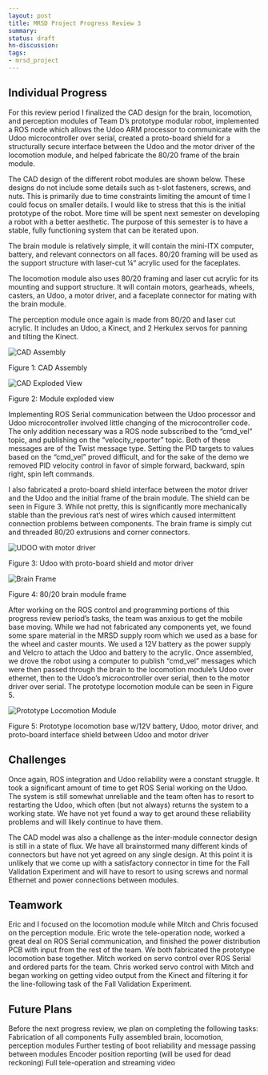 ```yaml
---
layout: post
title: MRSD Project Progress Review 3
summary:
status: draft
hn-discussion:
tags:
- mrsd_project
---
```


Individual Progress
-------------------
For this review period I finalized the CAD design for the brain, locomotion, and perception modules of Team D’s prototype modular robot, implemented a ROS node which allows the Udoo ARM processor to communicate with the Udoo microcontroller over serial, created a proto-board shield for a structurally secure interface between the Udoo and the motor driver of the locomotion module, and helped fabricate the 80/20 frame of the brain module.

The CAD design of the different robot modules are shown below. These designs do not include some details such as t-slot fasteners, screws, and nuts. This is primarily due to time constraints limiting the amount of time I could focus on smaller details. I would like to stress that this is the initial prototype of the robot. More time will be spent next semester on developing a robot with a better aesthetic. The purpose of this semester is to have a stable, fully functioning system that can be iterated upon.

The brain module is relatively simple, it will contain the mini-ITX computer, battery, and relevant connectors on all faces. 80/20 framing will be used as the support structure with laser-cut ¼“ acrylic used for the faceplates.

The locomotion module also uses 80/20 framing and laser cut acrylic for its mounting and support structure. It will contain motors, gearheads, wheels, casters, an Udoo, a motor driver, and a faceplate connector for mating with the brain module.

The perception module once again is made from 80/20 and laser cut acrylic. It includes an Udoo, a Kinect, and 2 Herkulex servos for panning and tilting the Kinect.

![CAD Assembly](/assets/mrsd_project_assets/prog_rev_3/cad_assembly.png)

Figure 1: CAD Assembly

![CAD Exploded View](/assets/mrsd_project_assets/prog_rev_3/cad_exploded.png)

Figure 2: Module exploded view

Implementing ROS Serial communication between the Udoo processor and Udoo microcontroller involved little changing of the microcontroller code. The only addition necessary was a ROS node subscribed to the “cmd_vel” topic, and publishing on the “velocity_reporter” topic. Both of these messages are of the Twist message type. Setting the PID targets to values based on the “cmd_vel” proved difficult, and for the sake of the demo we removed PID velocity control in favor of simple forward, backward, spin right, spin left commands.

I also fabricated a proto-board shield interface between the motor driver and the Udoo and the initial frame of the brain module. The shield can be seen in Figure 3. While not pretty, this is significantly more mechanically stable than the previous rat’s nest of wires which caused intermittent connection problems between components. The brain frame is simply cut and threaded 80/20 extrusions and corner connectors.

![UDOO with motor driver](/assets/mrsd_project_assets/prog_rev_3/udoo_motor_driver.png)

Figure 3: Udoo with proto-board shield and motor driver

![Brain Frame](/assets/mrsd_project_assets/prog_rev_3/brain_frame.png)

Figure 4: 80/20 brain module frame

After working on the ROS control and programming portions of this progress review period’s tasks, the team was anxious to get the mobile base moving. While we had not fabricated any components yet, we found some spare material in the MRSD supply room which we used as a base for the wheel and caster mounts. We used a 12V battery as the power supply and Velcro to attach the Udoo and battery to the acrylic. Once assembled, we drove the robot using a computer to publish “cmd_vel” messages which were then passed through the brain to the locomotion module’s Udoo over ethernet, then to the Udoo’s microcontroller over serial, then to the motor driver over serial. The prototype locomotion module can be seen in Figure 5.

![Prototype Locomotion Module](/assets/mrsd_project_assets/prog_rev_3/locom_module.png)

Figure 5: Prototype locomotion base w/12V battery, Udoo, motor driver, and proto-board interface shield between Udoo and motor driver

Challenges
----------
Once again, ROS integration and Udoo reliability were a constant struggle. It took a significant amount of time to get ROS Serial working on the Udoo. The system is still somewhat unreliable and the team often has to resort to restarting the Udoo, which often (but not always) returns the system to a working state. We have not yet found a way to get around these reliability problems and will likely continue to have them.

The CAD model was also a challenge as the inter-module connector design is still in a state of flux. We have all brainstormed many different kinds of connectors but have not yet agreed on any single design. At this point it is unlikely that we come up with a satisfactory connector in time for the Fall Validation Experiment and will have to resort to using screws and normal Ethernet and power connections between modules.

Teamwork
--------
Eric and I focused on the locomotion module while Mitch and Chris focused on the perception module. Eric wrote the tele-operation node, worked a great deal on ROS Serial communication, and finished the power distribution PCB with input from the rest of the team. We both fabricated the prototype locomotion base together. Mitch worked on servo control over ROS Serial and ordered parts for the team. Chris worked servo control with Mitch and began working on getting video output from the Kinect and filtering it for the line-following task of the Fall Validation Experiment.

Future Plans
------------
Before the next progress review, we plan on completing the following tasks:
Fabrication of all components
Fully assembled brain, locomotion, perception modules
Further testing of boot reliability and message passing between modules
Encoder position reporting (will be used for dead reckoning)
Full tele-operation and streaming video